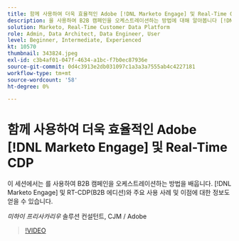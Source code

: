 ```yaml
---
title: 함께 사용하여 더욱 효율적인 Adobe [!DNL Marketo Engage] 및 Real-Time CDP
description: 을 사용하여 B2B 캠페인을 오케스트레이션하는 방법에 대해 알아봅니다 [!DNL Marketo Engage] 및 RT-CDP(B2B 에디션)
solution: Marketo, Real-Time Customer Data Platform
role: Admin, Data Architect, Data Engineer, User
level: Beginner, Intermediate, Experienced
kt: 10570
thumbnail: 343824.jpeg
exl-id: c3b4af01-047f-4634-a1bc-f7b0ec87936e
source-git-commit: 0d4c3913e2db031097c1a3a3a7555ab4c4227181
workflow-type: tm+mt
source-wordcount: '58'
ht-degree: 0%

---
```


# 함께 사용하여 더욱 효율적인 Adobe [!DNL Marketo Engage] 및 Real-Time CDP

이 세션에서는 를 사용하여 B2B 캠페인을 오케스트레이션하는 방법을 배웁니다. [!DNL Marketo Engage] 및 RT-CDP(B2B 에디션)와 주요 사용 사례 및 이점에 대한 정보도 얻을 수 있습니다.

*미하이 프리사카리우* 솔루션 컨설턴트, CJM / Adobe

>[!VIDEO](https://video.tv.adobe.com/v/343824/?quality=12&learn=on)
